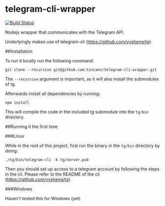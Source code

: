 telegram-cli-wrapper
===================
[![Build Status](https://travis-ci.org/tincann/telegram-cli-wrapper.svg)](https://travis-ci.org/tincann/telegram-cli-nodejs)

Nodejs wrapper that communicates with the Telegram API.

Underlyingly makes use of telegram-cli (https://github.com/vysheng/tg).

##Installation

To run it locally run the following command:

`git clone --recursive git@github.com:tincann/telegram-cli-wrapper.git`
  
The `--recursive` argument is important, as it will also install the submodules of tg. 

Afterwards install all dependencies by running:

`npm install`

This will compile the code in the included tg submodule into the `tg/bin` directory.

##Running it the first time

###Linux

While in the root of this project, first run the binary in the `tg/bin` directory by doing:

`./tg/bin/telegram-cli -k tg/server.pub`

Then you should set up access to a telegram account by following the steps in the cli. Please refer to the README of the cli (https://github.com/vysheng/tg).


###Windows

Haven't tested this for Windows (yet)
